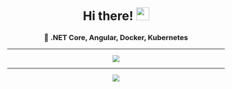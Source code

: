 <div align="center">
   <h1>Hi there! <img src="https://media.giphy.com/media/ptqAPgghLtHOa0SLJS/giphy.gif" width="30px"></h1>
</div>

<div align="center">
   <h3>🚀 .NET Core, Angular, Docker, Kubernetes</h3>
</div>
<hr/>

<div align="center">
   <img src="https://github-profile-trophy.vercel.app/?username=a-legotin&theme=flat&no-frame=true&margin-w=30" />
</div>

<hr/>

<div align="center">
   <img align="center" src="https://github-readme-stats.vercel.app/api?username=a-legotin&count_private=true&show_icons=true&hide_title=true&include_all_commits=true&hide=contribs&theme=graywhite" />
</div>
